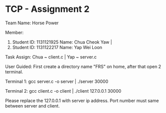 # TCP - Assignment 2

Team Name: Horse Power

Member:
1. Student ID: 1131121925  Name: Chua Cheok Yaw   |
2. Student ID: 1131122217  Name: Yap Wei Loon 


Task Assign:
Chua ~ client.c  |
Yap ~ server.c


User Guided:
First create a directory name "FRS" on home, after that open 2 terminal.


Terminal 1:
gcc server.c -o server  |
./server 30000

Terminal 2:
gcc client.c -o client  |
./client 127.0.0.1 30000


Please replace the 127.0.0.1 with server ip address.
Port number must same between server and client.

